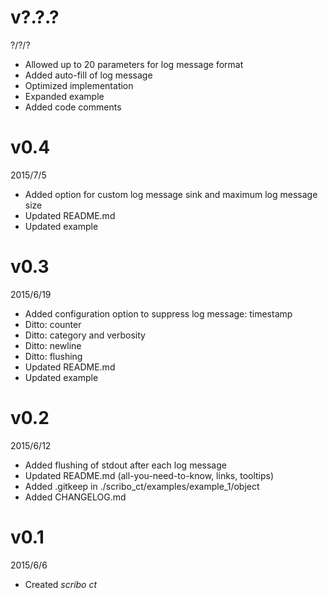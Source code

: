 # v?.?.?
?/?/?
- Allowed up to 20 parameters for log message format
- Added auto-fill of log message
- Optimized implementation
- Expanded example
- Added code comments

# v0.4
2015/7/5
- Added option for custom log message sink and maximum log message size
- Updated README.md
- Updated example

# v0.3
2015/6/19
- Added configuration option to suppress log message: timestamp
- Ditto: counter
- Ditto: category and verbosity
- Ditto: newline
- Ditto: flushing
- Updated README.md
- Updated example

# v0.2
2015/6/12
- Added flushing of stdout after each log message
- Updated README.md (all-you-need-to-know, links, tooltips)
- Added .gitkeep in ./scribo_ct/examples/example_1/object
- Added CHANGELOG.md

# v0.1
2015/6/6
- Created *scribo ct*